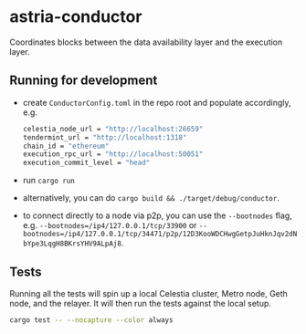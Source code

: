 # astria-conductor

Coordinates blocks between the data availability layer and the execution layer.

## Running for development

* create `ConductorConfig.toml` in the repo root and populate accordingly, e.g.

  ```sh
  celestia_node_url = "http://localhost:26659"
  tendermint_url = "http://localhost:1318"
  chain_id = "ethereum"
  execution_rpc_url = "http://localhost:50051"
  execution_commit_level = "head"
  ```

* run `cargo run`
* alternatively, you can do `cargo build && ./target/debug/conductor`.
* to connect directly to a node via p2p, you can use the `--bootnodes` flag,
  e.g. `--bootnodes=/ip4/127.0.0.1/tcp/33900` or
  `--bootnodes=/ip4/127.0.0.1/tcp/34471/p2p/12D3KooWDCHwgGetpJuHknJqv2dNbYpe3LqgH8BKrsYHV9ALpAj8`.

## Tests

Running all the tests will spin up a local Celestia cluster, Metro node, Geth
node, and the relayer. It will then run the tests against the local setup.

```sh
cargo test -- --nocapture --color always
```
